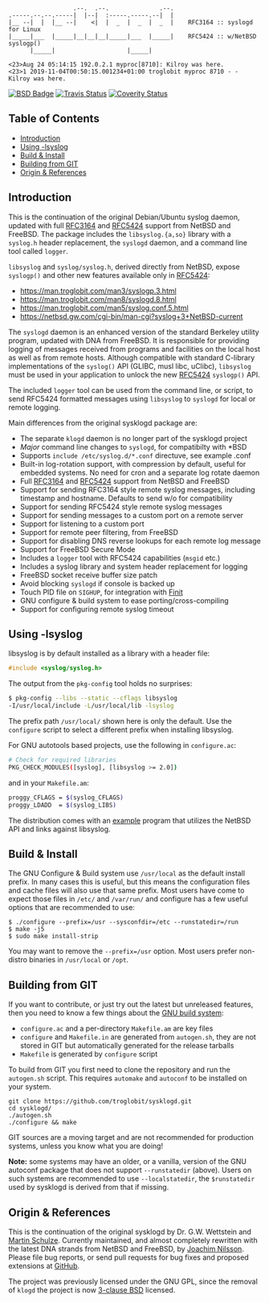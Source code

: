 ```
                  .--.  .--.              .--.
.-----.--.--.-----|  |--|  :-----.-----.--|  |
|__ --|  |  |__ --|    <|  |  _  |  _  |  _  |    RFC3164 :: syslogd for Linux
|_____|___  |_____|__|__|__|_____|___  |_____|    RFC5424 :: w/NetBSD syslogp()
      |_____|                    |_____|

<23>Aug 24 05:14:15 192.0.2.1 myproc[8710]: Kilroy was here.
<23>1 2019-11-04T00:50:15.001234+01:00 troglobit myproc 8710 - - Kilroy was here.
```
[![BSD Badge][]][BSD License] [![Travis Status][]][Travis] [![Coverity Status][]][Coverity Scan]

Table of Contents
-----------------

* [Introduction](#introduction)
* [Using -lsyslog](#using--lsyslog)
* [Build & Install](#build--install)
* [Building from GIT](#building-from-git)
* [Origin & References](#origin--references)

Introduction
------------

This is the continuation of the original Debian/Ubuntu syslog daemon,
updated with full [RFC3164][] and [RFC5424][] support from NetBSD and
FreeBSD.  The package includes the `libsyslog.{a,so}` library with a
`syslog.h` header replacement, the `syslogd` daemon, and a command
line tool called `logger`.

`libsyslog` and `syslog/syslog.h`, derived directly from NetBSD, expose
`syslogp()` and other new features available only in [RFC5424][]:

- https://man.troglobit.com/man3/syslogp.3.html
- https://man.troglobit.com/man8/syslogd.8.html
- https://man.troglobit.com/man5/syslog.conf.5.html
- https://netbsd.gw.com/cgi-bin/man-cgi?syslog+3+NetBSD-current

The `syslogd` daemon is an enhanced version of the standard Berkeley
utility program, updated with DNA from FreeBSD.  It is responsible for
providing logging of messages received from programs and facilities on
the local host as well as from remote hosts.  Although compatible with
standard C-library implementations of the `syslog()` API (GLIBC, musl
libc, uClibc), `libsyslog` must be used in your application to unlock
the new [RFC5424][] `syslogp()` API.

The included `logger` tool can be used from the command line, or script,
to send RFC5424 formatted messages using `libsyslog` to `syslogd` for
local or remote logging.

Main differences from the original sysklogd package are:

- The separate `klogd` daemon is no longer part of the sysklogd project
- *Major* command line changes to `syslogd`, for compatibilty with *BSD
- Supports `include /etc/syslog.d/*.conf` directuve, see example .conf
- Built-in log-rotation support, with compression by default, useful for
  embedded systems.  No need for cron and a separate log rotate daemon
- Full [RFC3164][] and [RFC5424][] support from NetBSD and FreeBSD
- Support for sending RFC3164 style remote syslog messages, including
  timestamp and hostname.  Defaults to send w/o for compatibility
- Support for sending RFC5424 style remote syslog messages
- Support for sending messages to a custom port on a remote server
- Support for listening to a custom port
- Support for remote peer filtering, from FreeBSD
- Support for disabling DNS reverse lookups for each remote log message
- Support for FreeBSD Secure Mode
- Includes a `logger` tool with RFC5424 capabilities (`msgid` etc.)
- Includes a syslog library and system header replacement for logging
- FreeBSD socket receive buffer size patch
- Avoid blocking `syslogd` if console is backed up
- Touch PID file on `SIGHUP`, for integration with [Finit][]
- GNU configure & build system to ease porting/cross-compiling
- Support for configuring remote syslog timeout


Using -lsyslog
--------------

libsyslog is by default installed as a library with a header file:

```C
#include <syslog/syslog.h>
```

The output from the `pkg-config` tool holds no surprises:

```sh
$ pkg-config --libs --static --cflags libsyslog
-I/usr/local/include -L/usr/local/lib -lsyslog
```

The prefix path `/usr/local/` shown here is only the default.  Use the
`configure` script to select a different prefix when installing libsyslog.

For GNU autotools based projects, use the following in `configure.ac`:

```sh
# Check for required libraries
PKG_CHECK_MODULES([syslog], [libsyslog >= 2.0])
```

and in your `Makefile.am`:

```sh
proggy_CFLAGS = $(syslog_CFLAGS)
proggy_LDADD  = $(syslog_LIBS)
```

The distribution comes with an [example][] program that utilizes the
NetBSD API and links against libsyslog.


Build & Install
---------------

The GNU Configure & Build system use `/usr/local` as the default install
prefix.  In many cases this is useful, but this means the configuration
files and cache files will also use that same prefix.  Most users have
come to expect those files in `/etc/` and `/var/run/` and configure has
a few useful options that are recommended to use:

    $ ./configure --prefix=/usr --sysconfdir=/etc --runstatedir=/run
    $ make -j5
    $ sudo make install-strip

You may want to remove the `--prefix=/usr` option.  Most users prefer
non-distro binaries in `/usr/local` or `/opt`.


Building from GIT
-----------------

If you want to contribute, or just try out the latest but unreleased
features, then you need to know a few things about the [GNU build
system][buildsystem]:

- `configure.ac` and a per-directory `Makefile.am` are key files
- `configure` and `Makefile.in` are generated from `autogen.sh`,
  they are not stored in GIT but automatically generated for the
  release tarballs
- `Makefile` is generated by `configure` script

To build from GIT you first need to clone the repository and run the
`autogen.sh` script.  This requires `automake` and `autoconf` to be
installed on your system.

    git clone https://github.com/troglobit/sysklogd.git
    cd sysklogd/
    ./autogen.sh
    ./configure && make

GIT sources are a moving target and are not recommended for production
systems, unless you know what you are doing!

**Note:** some systems may have an older, or a vanilla, version of the
  GNU autoconf package that does not support `--runstatedir` (above).
  Users on such systems are recommended to use `--localstatedir`, the
  `$runstatedir` used by sysklogd is derived from that if missing.


Origin & References
-------------------

This is the continuation of the original sysklogd by Dr. G.W. Wettstein
and [Martin Schulze][].  Currently maintained, and almost completely
rewritten with the latest DNA strands from NetBSD and FreeBSD, by
[Joachim Nilsson][].  Please file bug reports, or send pull requests for
bug fixes and proposed extensions at [GitHub][].

The project was previously licensed under the GNU GPL, since the removal
of `klogd` the project is now [3-clause BSD][BSD License] licensed.

[RFC3164]:          https://tools.ietf.org/html/rfc3164
[RFC5424]:          https://tools.ietf.org/html/rfc5424
[Martin Schulze]:   http://www.infodrom.org/projects/sysklogd/
[Joachim Nilsson]:  http://troglobit.com
[Finit]:            https://github.com/troglobit/finit
[GitHub]:           https://github.com/troglobit/sysklogd
[example]:          https://github.com/troglobit/sysklogd/tree/master/example
[buildsystem]:      https://airs.com/ian/configure/
[BSD License]:      http://en.wikipedia.org/wiki/BSD_licenses
[BSD Badge]:        https://img.shields.io/badge/License-BSD%203--Clause-blue.svg
[Travis]:           https://travis-ci.org/troglobit/sysklogd
[Travis Status]:    https://travis-ci.org/troglobit/sysklogd.png?branch=master
[Coverity Scan]:    https://scan.coverity.com/projects/19540
[Coverity Status]:  https://scan.coverity.com/projects/19540/badge.svg
